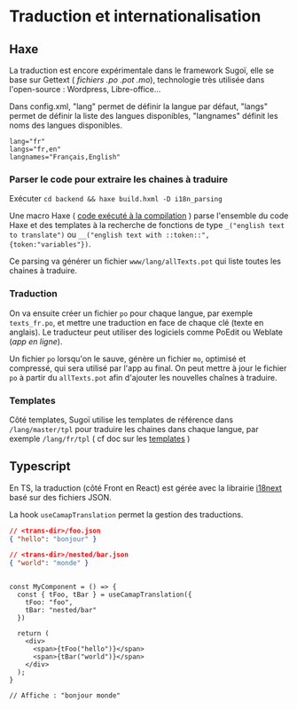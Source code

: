 # Traduction et internationalisation

## Haxe

La traduction est encore expérimentale dans le framework Sugoï, elle se base sur Gettext ( _fichiers .po .pot .mo_), technologie très utilisée dans l'open-source : Wordpress, Libre-office...

Dans config.xml, "lang" permet de définir la langue par défaut, "langs" permet de définir la liste des langues disponibles, "langnames" définit les noms des langues disponibles.

```
lang="fr"
langs="fr,en"
langnames="Français,English"
```

### Parser le code pour extraire les chaines à traduire

Exécuter `cd backend && haxe build.hxml -D i18n_parsing`

Une macro Haxe ( [code exécuté à la compilation](https://haxe.org/manual/macro.html) ) parse l'ensemble du code Haxe et des templates à la recherche de fonctions de type `_("english text to translate")` ou `__("english text with ::token::",{token:"variables"})`.

Ce parsing va générer un fichier `www/lang/allTexts.pot` qui liste toutes les chaines à traduire.

### Traduction

On va ensuite créer un fichier `po` pour chaque langue, par exemple `texts_fr.po`, et mettre une traduction en face de chaque clé (texte en anglais). Le traducteur peut utiliser des logiciels comme PoEdit ou Weblate (_app en ligne_).

Un fichier `po` lorsqu'on le sauve, génère un fichier `mo`, optimisé et compressé, qui sera utilisé par l'app au final. On peut mettre à jour le fichier `po` à partir du `allTexts.pot` afin d'ajouter les nouvelles chaînes à traduire.

### Templates

Côté templates, Sugoï utilise les templates de référence dans `/lang/master/tpl` pour traduire les chaines dans chaque langue, par exemple `/lang/fr/tpl` ( cf doc sur les [templates](templates.md) )

## Typescript

En TS, la traduction (côté Front en React) est gérée avec la librairie [i18next](https://www.i18next.com/) basé sur des fichiers JSON.

La hook `useCamapTranslation` permet la gestion des traductions.

```JSON
// <trans-dir>/foo.json
{ "hello": "bonjour" }

// <trans-dir>/nested/bar.json
{ "world": "monde" }
```

```TSX

const MyComponent = () => {
  const { tFoo, tBar } = useCamapTranslation({
    tFoo: "foo",
    tBar: "nested/bar"
  })

  return (
    <div>
      <span>{tFoo("hello")}</span>
      <span>{tBar("world")}</span>
    </div>
  );
}

// Affiche : "bonjour monde"
```
